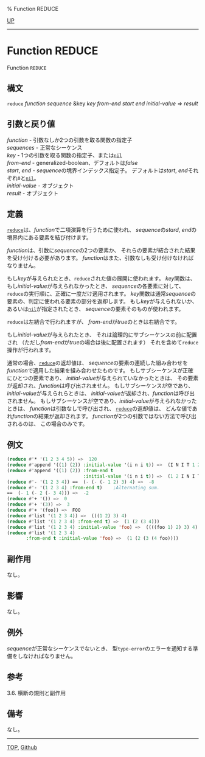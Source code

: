 % Function REDUCE

[UP](17.3.html)  

---

# Function REDUCE


Function `REDUCE`


## 構文

`reduce` *function* *sequence*
&key *key* *from-end* *start* *end* *initial-value* => *result*


## 引数と戻り値

*function* - 引数なしか2つの引数を取る関数の指定子  
*sequences* - 正常なシーケンス  
*key* - 1つの引数を取る関数の指定子、または[`nil`](5.3.nil-variable.html)  
*from-end* - generalized-boolean、デフォルトは*false*  
*start*, *end* - *sequence*の境界インデックス指定子。
デフォルトは*start*, *end*それぞれ`0`と[`nil`](5.3.nil-variable.html)。  
*initial-value* - オブジェクト  
*result* - オブジェクト


## 定義

[`reduce`](17.3.reduce.html)は、*function*で二項演算を行うために使われ、
*sequence*の*stard*, *end*の境界内にある要素を結び付けます。

*function*は、引数に*sequence*の2つの要素か、
それらの要素が結合された結果を受け付ける必要があります。
*function*はまた、引数なしも受け付けなければなりません。

もし*key*が与えられたとき、`reduce`された値の展開に使われます。
*key*関数は、もし*initial-value*が与えられなかったとき、
*sequence*の各要素に対して、`reduce`の実行順に、正確に一度だけ適用されます。
*key*関数は通常*sequence*の要素の、判定に使われる要素の部分を返却します。
もし*key*が与えられないか、あるいは[`nil`](5.3.nil-variable.html)が指定されたとき、
*sequence*の要素そのものが使われます。

`reduce`は左結合で行われますが、
*from-end*が*true*のときは右結合です。

もし*initial-value*が与えられたとき、
それは論理的にサブシーケンスの前に配置され
（ただし*from-end*が*true*の場合は後に配置されます）
それを含めて`reduce`操作が行われます。

通常の場合、[`reduce`](17.3.reduce.html)の返却値は、
*sequence*の要素の連続した組み合わせを
*function*で適用した結果を組み合わせたものです。
もしサブシーケンスが正確にひとつの要素であり、
*initial-value*が与えられていなかったときは、
その要素が返却され、*function*は呼び出されません。
もしサブシーケンスが空であり、*initial-value*が与えられらときは、
*initial-value*が返却され、*function*は呼び出されません。
もしサブシーケンスが空であり、*initial-value*が与えられなかったときは、
*function*は引数なしで呼び出され、
[`reduce`](17.3.reduce.html)の返却値は、
どんな値であれ*function*の結果が返却されます。
*function*が2つの引数ではない方法で呼び出されるのは、
この場合のみです。


## 例文

```lisp
(reduce #'* '(1 2 3 4 5)) =>  120
(reduce #'append '((1) (2)) :initial-value '(i n i t)) =>  (I N I T 1 2)
(reduce #'append '((1) (2)) :from-end t                  
                            :initial-value '(i n i t)) =>  (1 2 I N I T) 
(reduce #'- '(1 2 3 4)) ==  (- (- (- 1 2) 3) 4) =>  -8
(reduce #'- '(1 2 3 4) :from-end t)    ;Alternating sum.
==  (- 1 (- 2 (- 3 4))) =>  -2
(reduce #'+ '()) =>  0
(reduce #'+ '(3)) =>  3
(reduce #'+ '(foo)) =>  FOO
(reduce #'list '(1 2 3 4)) =>  (((1 2) 3) 4)
(reduce #'list '(1 2 3 4) :from-end t) =>  (1 (2 (3 4)))
(reduce #'list '(1 2 3 4) :initial-value 'foo) =>  ((((foo 1) 2) 3) 4)
(reduce #'list '(1 2 3 4)
       :from-end t :initial-value 'foo) =>  (1 (2 (3 (4 foo))))
```


## 副作用

なし。


## 影響

なし。


## 例外

*sequence*が正常なシーケンスでないとき、
型`type-error`のエラーを通知する準備をしなければなりません。


## 参考

3.6. 横断の規則と副作用


## 備考

なし。


---
[TOP](index.html),  [Github](https://github.com/nptcl/npt-japanese)

